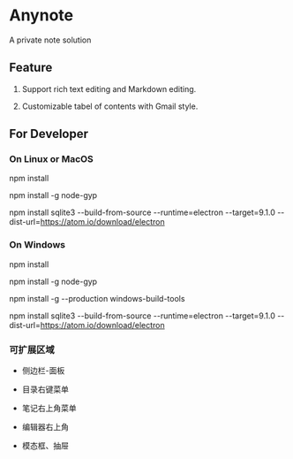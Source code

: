 # Anynote
A private note solution

## Feature

1. Support rich text editing and Markdown editing.

2. Customizable tabel of contents with Gmail style.


## For Developer

### On Linux or MacOS

npm install

npm install -g node-gyp

npm install sqlite3 --build-from-source --runtime=electron --target=9.1.0 --dist-url=https://atom.io/download/electron

### On Windows

npm install

npm install -g node-gyp

npm install -g --production windows-build-tools

npm install sqlite3 --build-from-source --runtime=electron --target=9.1.0 --dist-url=https://atom.io/download/electron


### 可扩展区域

- 侧边栏-面板

- 目录右键菜单

- 笔记右上角菜单

- 编辑器右上角

- 模态框、抽屉

